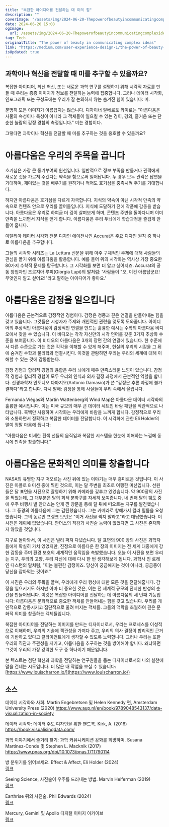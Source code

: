 ```yaml
---
title: "복잡한 아이디어를 전달하는 데 미의 힘"
description: ""
coverImage: "/assets/img/2024-06-20-Thepowerofbeautyincommunicatingcomplexideas_0.png"
date: 2024-06-20 15:08
ogImage:
  url: /assets/img/2024-06-20-Thepowerofbeautyincommunicatingcomplexideas_0.png
tag: Tech
originalTitle: "The power of beauty in communicating complex ideas"
link: "https://medium.com/user-experience-design-1/the-power-of-beauty-in-communicating-complex-ideas-774a6a7b843a"
isUpdated: true
---
```


## 과학이나 혁신을 전달할 때 미를 추구할 수 있을까요?

복잡한 아이디어, 최신 혁신, 또는 새로운 과학 연구를 설명하기 위해 시각적 자료를 만들 때 우리는 종종 이미지가 정보를 전달하는 능력에 집중합니다. 그러나 데이터 시각화, 인포그래픽 또는 구성도에는 우리가 잘 논의하지 않는 숨겨진 힘이 있습니다: 미.

분명히 모든 이미지가 아름답지는 않습니다. 디자이너 알베르토 카이로는 "아름다움은 사물의 속성이나 특성이 아니라 그 객체들이 일으킬 수 있는 경이, 경외, 즐거움 또는 단순한 놀람의 감정 경험의 측정입니다." 미는 경험이다.

그렇다면 과학이나 혁신을 전달할 때 미를 추구하는 것을 옹호할 수 있을까요?

<div class="content-ad"></div>

# 아름다움은 우리의 주목을 끕니다

호기심은 가장 큰 동기부여의 원천입니다. 일반적으로 정보 부족을 만들거나 관객에게 새로운 것을 가르쳐 주겠다는 약속을 함으로써 일어납니다. 두 경우 모두 관객은 답변을 기대하며, 재미있는 것을 배우기를 원하거나 적어도 호기심을 충족시켜 주기를 기대합니다.

하지만 아름다움은 호기심을 다르게 자극합니다. 지식의 약속이 아닌 시각적 만족의 약속으로 컨텐츠 안으로 우리를 끌어들입니다. 지식에 도달하기 전에 작품에 감동을 받습니다. 아름다움은 우리로 하여금 더 깊이 살펴보게 하며, 콘텐츠 주변을 돌아다니며 이미 만족을 느끼면서 지식을 얻게 합니다. 아름다움은 우리 두뇌에게 학습과정을 즐겁게 만들어 줍니다.

이탈리아 데이터 시각화 전문 디자인 에이전시인 Accurat은 주요 디자인 원칙 중 하나로 아름다움을 추구합니다.

<div class="content-ad"></div>

그들의 시각화 시리즈는 La Lettura 신문을 위해 아주 구체적인 주제에 대해 사람들의 관심을 끌기 위해 아름다움을 활용합니다. 예를 들어 위의 시각화는 역사상 가장 중요한 80가지 수학적 문제를 탐구합니다. 그 시각화를 보면 더 알고 싶어지죠. Accurat의 공동 창업자인 조르지아 루피(Giorgia Lupi)의 말처럼: '사람들이 "오, 이건 아름답군요! 무엇인지 알고 싶어요!"라고 말하는 아이디어가 좋아요.'

# 아름다움은 감정을 일으킵니다

아름다움은 근본적으로 감정적인 경험이다. 감정은 청중과 깊은 연결을 만들어내는 힘을 갖고 있습니다. 그것들은 시청자가 주제와 개인적인 관련을 맺도록 도와줍니다. 아이디어의 추상적인 아름다움이 감정적인 연결을 만드는 훌륭한 예시는 수학의 아름다움 비디오에서 찾을 수 있습니다. 이 비디오는 각각 자신만의 시각 언어를 갖춘 3가지 추상화 수준을 보여줍니다. 이 비디오의 아름다움은 3개의 장면 간의 연결에 있습니다. 한 수준에서 다른 수준으로 가는 것은 각각을 이해할 수 있게 해주며, 현실의 우리의 시감을 그 뒤에 숨겨진 수학과 물리학과 연결시킨다. 이것을 관람하면 우리는 우리의 세계에 대해 이해할 수 있는 것에 감동받는다.

감정 경험과 합리적 경험의 융합은 우리 뇌에게 매우 만족스러운 느낌이 있습니다. 감정적 경험과 합리적 경험이 모두 우리의 인식과 의사 결정 과정에서 근본적인 역할을 합니다. 신경과학자 안토니오 다마지오(Antonio Damasio)가 쓴 "감정은 추론 과정에 불가결하다"라고 합니다. 다시 말해: 감정을 통해 사실들이 우리 속에서 울립니다.

<div class="content-ad"></div>

Fernanda Viégas와 Martin Wattenberg의 Wind Map은 아름다운 데이터 시각화의 훌륭한 예시입니다. 이는 미국 규모의 매우 큰 데이터 세트인 바람 패턴을 직관적으로 나타냅니다. 흑백만 사용하여 시각화는 우리에게 바람을 느끼게 합니다. 감정적으로 우리와 소통하면서 정확하고 복잡한 데이터를 전달합니다. 이 시각화에 관한 Eli Holder의 말이 정말 마음에 듭니다:

"아름다움은 미세한 흰색 선들의 움직임과 복잡한 시스템을 한눈에 이해하는 느낌에 동시에 만족을 창출합니다."

# 아름다움은 문화적인 의미를 창출합니다

NASA의 유명한 지구 떠오르는 사진 뒤에 있는 이야기는 매우 흥미로운 것입니다. 이 사진은 아폴로 8 미션 중에 찍힌 것으로, 이는 달 주변을 최초로 여행한 미션입니다. 선원들은 달 표면을 사진으로 촬영하기 위해 카메라를 갖추고 있었습니다. 약 900장의 사진을 찍었는데, 그 대부분은 달의 회색 분화구를 자세히 보여줍니다. 네 번째 달의 궤도 중에 우주 비행사 빌 안더스는 안개 낀 창문을 통해 달 뒤에 떠오르는 지구를 발견했습니다. 그 풍경의 아름다움에 그는 감탄했습니다. 그는 카메라로 향해가서 컬러 필름을 요청했습니다. 그의 동료인 프랭크 보먼은 "이거 사진을 찍지 말라고"라고 대답했습니다. 이 사진은 계획에 없었습니다. 안더스의 직감과 사진술 능력이 없었다면 그 사진은 존재하지 않았을 것입니다.

<div class="content-ad"></div>

지구로 돌아와서, 이 사진은 널리 퍼져 다녔습니다. 달 표면의 900 장의 사진은 과학자들에게 확실히 가치 있었지만, 진정으로 아름다운 한 장의 이미지는 전 세계 대중에게 강한 감동을 주며 환경 보호의 세계적인 움직임을 촉발했습니다. 오늘 이 사진을 보면 우리는 지구, 우리의 고향, 우리 자신에 대해 다시 한 번 생각해보게 됩니다. 과학사 인 로레인 다스턴의 말처럼, "이는 불편한 감정이죠. 당신이 궁금해지는 것이 아니라, 궁금증이 당신을 잡아먹는 것이죠."

이 사진은 우리의 주목을 끌며, 우리에게 우리 행성에 대한 모든 것을 전달해줍니다. 감정을 일으키기도 하지만 아마 더 중요한 것은, 이는 전 세계적 규모의 진지한 반성의 순간을 만들어냅니다. 이것은 복잡한 아이디어를 전달하는 데 아름다움의 세 번째 기능입니다: 아름다움은 문화적으로 중요한 객체를 만들어내는 힘을 갖고 있습니다. 우리를 개인적으로 감동시키고 집단적으로 울려 퍼지는 객체들. 그들의 맥락을 초월하여 깊은 문화적 의미를 창출하는 객체들입니다.

복잡한 아이디어를 전달하는 이미지를 만드는 디자이너로서, 우리는 프로세스를 이성적으로 이해하며, 우리의 기술에 객관성을 가져다 주고, 우리의 의사 결정이 합리적인 근거에 기반하고 있다고 클라이언트에게 생각할 수 있도록 노력합니다. 그러나 우리는 또한 우리의 직관과 주관성을 지키고, 아름다움을 추구하는 것을 방어해야 합니다. 왜냐하면 그것이 우리의 가장 강력한 도구 중 하나이기 때문입니다.

본 텍스트는 첨단 혁신과 과학을 전달하는 연구원들을 돕는 디자이너로서의 나의 실천에 말을 건네는 시도입니다. 더 많은 내 작업을 보실 수 있습니다: [https://www.louischarron.io/](https://www.louischarron.io/)

<div class="content-ad"></div>

## 소스

데이터 시각화와 사회. Martin Engebretsen 및 Helen Kennedy 편, Amsterdam University Press (2020)
https://www.aup.nl/en/book/9789048543137/data-visualization-in-society

데이터 시각화: 데이터 주도 디자인을 위한 핸드북. Kirk, A. (2016)
https://book.visualisingdata.com/

과학 이야기에서 줄거리 찾기: 과학 커뮤니케이션 강화를 희망하며. Susana Martinez-Conde 및 Stephen L. Macknik (2017) https://www.pnas.org/doi/10.1073/pnas.1711790114

<div class="content-ad"></div>

방 분위기를 읽어보세요. Effect & Affect, Eli Holder (2024)  
[링크](https://www.effaff.com/read-the-room-ensemble-effect/)

Seeing Science, 사진술이 우주를 드러내는 방법. Marvin Heiferman (2019)  
[링크](https://aperture.org/books/seeing-science-how-photography-reveals-the-universe/)

Earthrise 뒤의 사진술. Phil Edwards (2024)  
[링크](https://youtu.be/B7KR1nCA4Js?si=0cXA-pMwm5xbBS3J)

Mercury, Gemini 및 Apollo 디지털 이미지 아카이브  
[링크](https://tothemoon.ser.asu.edu/)

